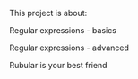 This project is about:

Regular expressions - basics

Regular expressions - advanced

Rubular is your best friend
